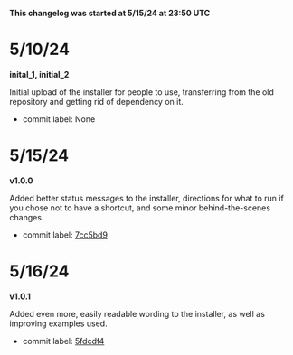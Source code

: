 **This changelog was started at 5/15/24 at 23:50 UTC**

# 5/10/24
**inital_1, initial_2**

Initial upload of the installer for people to use, transferring from the old repository and getting rid of dependency on it.
- commit label: None

# 5/15/24
**v1.0.0**

Added better status messages to the installer, directions for what to run if you chose not to have a shortcut, and some minor behind-the-scenes changes.
  - commit label: [7cc5bd9](https://github.com/SketchedDoughnut/SDA/commit/7aecbfd1db0e1fa195eecbe62ba6dc5f6654743c)

# 5/16/24
**v1.0.1**

Added even more, easily readable wording to the installer, as well as improving examples used.
  - commit label: [5fdcdf4](https://github.com/SketchedDoughnut/SDA/commit/5fdcdf4ea6b261149753f5d2c802859b78d932a2)
